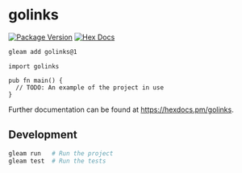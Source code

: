 # golinks

[![Package Version](https://img.shields.io/hexpm/v/golinks)](https://hex.pm/packages/golinks)
[![Hex Docs](https://img.shields.io/badge/hex-docs-ffaff3)](https://hexdocs.pm/golinks/)

```sh
gleam add golinks@1
```
```gleam
import golinks

pub fn main() {
  // TODO: An example of the project in use
}
```

Further documentation can be found at <https://hexdocs.pm/golinks>.

## Development

```sh
gleam run   # Run the project
gleam test  # Run the tests
```
